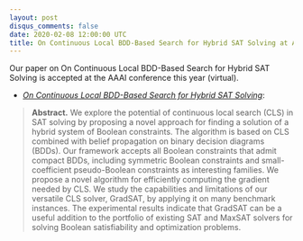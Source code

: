 ```yaml
---
layout: post
disqus_comments: false
date: 2020-02-08 12:00:00 UTC
title: On Continuous Local BDD-Based Search for Hybrid SAT Solving at AAAI 2021.
---
```


Our paper on On Continuous Local BDD-Based Search for Hybrid SAT Solving is accepted at the AAAI conference this year (virtual).

- [*On Continuous Local BDD-Based Search for Hybrid SAT Solving*](/pubs/Conferences/GradSAT.pdf): 

>**Abstract.** 
>We explore the potential of continuous local search (CLS) in SAT solving by proposing a novel approach for finding a solution of a hybrid system of Boolean constraints. The algorithm is based on CLS combined with belief propagation on binary decision diagrams (BDDs). Our framework accepts all Boolean constraints that admit compact BDDs, including symmetric Boolean constraints and small-coefficient pseudo-Boolean constraints as interesting families. We propose a novel algorithm for efficiently computing the gradient needed by CLS. We study the capabilities and limitations of our versatile CLS solver, GradSAT, by applying it on many benchmark instances. The experimental results indicate that GradSAT can be a useful addition to the portfolio of existing SAT and MaxSAT solvers for solving Boolean satisfiability and optimization problems.
